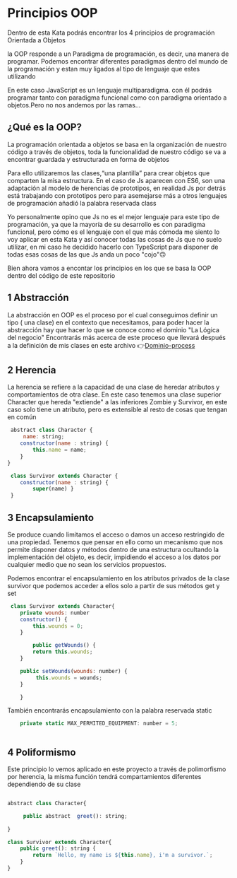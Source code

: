 # Principios OOP

Dentro de esta Kata podrás encontrar los 4 principios de programación Orientada a Objetos

la OOP responde a un Paradigma de programación, es decir, una manera de programar. Podemos encontrar diferentes paradigmas dentro del mundo de la programación y estan muy ligados al tipo de lenguaje que estes utilizando

En este caso JavaScript es un lenguaje multiparadigma.
con él podrás programar tanto con paradigma funcional como con paradigma orientado a objetos.Pero no nos andemos por las ramas...

## ¿Qué es la OOP?
La programación orientada a objetos se basa en la organización de nuestro código a través de objetos, toda la funcionalidad de nuestro código se va a encontrar guardada y estructurada en forma de objetos

Para ello utilizaremos las clases,“una plantilla” para crear objetos que comparten la misa estructura. En el caso de Js aparecen con ES6, son una adaptación al modelo de herencias de prototipos, en realidad Js por detrás está trabajando con prototipos pero para asemejarse más a otros lenguajes de programación añadió la palabra reservada class

Yo personalmente opino que Js no es el mejor lenguaje para este tipo de programación, ya que la mayoría de su desarrollo es con paradigma funcional, pero cómo es el lenguaje con el que más cómoda me siento lo voy aplicar en esta Kata y así conocer todas las cosas de Js que no suelo utilizar, en mi caso he decidido hacerlo con TypeScript para disponer de todas esas cosas de las que Js anda un poco "cojo"🙃

Bien ahora vamos a encontar los principios en los que se basa la OOP dentro del código de este repositorio


## 1 Abstracción

La abstracción en OOP es el proceso por el cual conseguimos definir un tipo ( una clase) en el contexto que necesitamos, para poder hacer la abstracción hay que hacer lo que se conoce como el dominio "La Lógica del negocio" Encontrarás más acerca de este proceso que llevará después a la definición de mis clases en este archivo 👉[Dominio-process](./Dominio_process.md)

## 2 Herencia
La herencia se refiere a la capacidad de una clase de heredar atributos y comportamientos de otra clase.
En este caso tenemos una clase superior Character que hereda "extiende" a las inferiores Zombie y Survivor, en este caso solo tiene un atributo, pero es extensible al resto de cosas que tengan en común

``` JavaScript
 abstract class Character {
     name: string;
    constructor(name : string) {
        this.name = name;
    }   
}

 class Survivor extends Character {
    constructor(name : string) {
        super(name) }
 }


```
## 3 Encapsulamiento
 Se produce cuando limitamos el acceso o damos un acceso restringido de una propiedad. Tenemos que pensar en ello como un mecanismo que nos permite disponer datos y métodos dentro de una estructura ocultando la implementación del objeto, es decir, impidiendo el acceso a los datos por cualquier medio que no sean los servicios propuestos.

Podemos encontrar el encapsulamiento en los atributos privados de la clase survivor que podemos acceder a ellos solo a partir de sus métodos get y set 

``` JavaScript
 class Survivor extends Character{
    private wounds: number 
    constructor() {
        this.wounds = 0;
    }

        public getWounds() {
        return this.wounds;
    }

    public setWounds(wounds: number) {
         this.wounds = wounds;
    }

    }


```

También encontrarás encapsulamiento con la palabra reservada static 

```JavaScript
    private static MAX_PERMITED_EQUIPMENT: number = 5;
    
```

## 4 Poliformismo
Este principio lo vemos aplicado en este proyecto a través de polimorfismo por herencia, la misma función tendrá compartamientos diferentes dependiendo de su clase



``` JavaScript

abstract class Character{

     public abstract  greet(): string;
 
}

class Survivor extends Character{
    public greet(): string {
        return `Hello, my name is ${this.name}, i'm a survivor.`;
    }
}



```